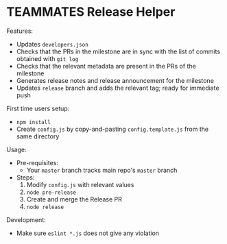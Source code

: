 # TEAMMATES Release Helper

Features:
- Updates `developers.json`
- Checks that the PRs in the milestone are in sync with the list of commits obtained with `git log`
- Checks that the relevant metadata are present in the PRs of the milestone
- Generates release notes and release announcement for the milestone
- Updates `release` branch and adds the relevant tag; ready for immediate push

First time users setup:
- `npm install`
- Create `config.js` by copy-and-pasting `config.template.js` from the same directory

Usage:
- Pre-requisites:
  - Your `master` branch tracks main repo's `master` branch
- Steps:
  1. Modify `config.js` with relevant values
  1. `node pre-release`
  1. Create and merge the Release PR
  1. `node release`

Development:
- Make sure `eslint *.js` does not give any violation

